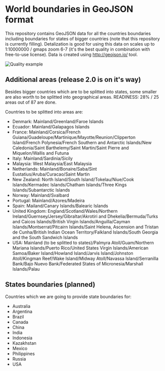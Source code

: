 # World boundaries in GeoJSON format
This repository contains GeoJSON data for all the countries boundaries including boundaries for states of bigger 
countries (note that this repository is currently filling).
Detalization is good for using this data on scales up to 1:10000000 / gmaps zoom 6-7 (it's the best quality in combination with free-to-use license).
Data is created using http://geojson.io/ tool.

![Quality example](http://httphobo.com/pictures/map.png)

## Additional areas (release 2.0 is on it's way)
Besides bigger countries which are to be splitted into states, some smaller are also worth to be splitted into geographical areas.
READINESS: 28% / 25 areas out of 87 are done.

Countries to be splitted into areas are:
* Denmark: Mainland/Greenland/Faroe Islands
* Ecuador: Mainland/Galapagos Islands
* France: Mainland/Corsica/French Guiana/Guadeloupe/Martinique/Mayotte/Reunion/Clipperton Island/French Polynesia/French Southern and Antarctic Islands/New Caledonia/Saint Barthelemy/Saint Martin/Saint Pierre and Miquelon/Wallis and Futuna
* Italy: Mainland/Sardinia/Sicily
* Malaysia: West Malaysia/East Malaysia
* Netherlands: Mainland/Bonaire/Saba/Sint Eustatius/Aruba/Curacao/Saint Martin
* New Zealand: North Island/South Island/Tokelau/Niue/Cook Islands/Kermadec Islands/Chatham Islands/Three Kings Islands/Subantarctic Islands
* Norway: Mainland/Svalbard
* Portugal: Mainland/Azores/Madeira
* Spain: Mailand/Canary Islands/Balearic Islands
* United Kingdom: England/Scotland/Wales/Northern Ireland/Guernsey/Jersey/Gibraltar/Akrotiri and Dhekelia/Bermuda/Turks and Caicos Islands/British Virgin Islands/Anguilla/Cayman Islands/Montserrat/Pitcairn Islands/Saint Helena, Ascension and Tristan de Cunha/British Indian Ocean Territory/Falkland Islands/South Georgia and the South Sandwich Islands
* USA: Mainland (to be splitted to states)/Palmyra Atoll/Guam/Northern Mariana Islands/Puerto Rico/United States Virgin Islands/American Samoa/Baker Island/Howland Island/Jarvis Island/Johnston Atoll/Kingman Reef/Wake Island/Midway Atoll/Navassa Island/Serranilla Bank/Bajo Nuevo Bank/Federated States of Micronesia/Marshall Islands/Palau

## States boundaries (planned)
Countries which we are going to provide state boundaries for:
* Australia
* Argentina
* Brazil
* Canada
* China
* India
* Indonesia
* Kazakhstan
* Mexico
* Philippines
* Russia
* USA
